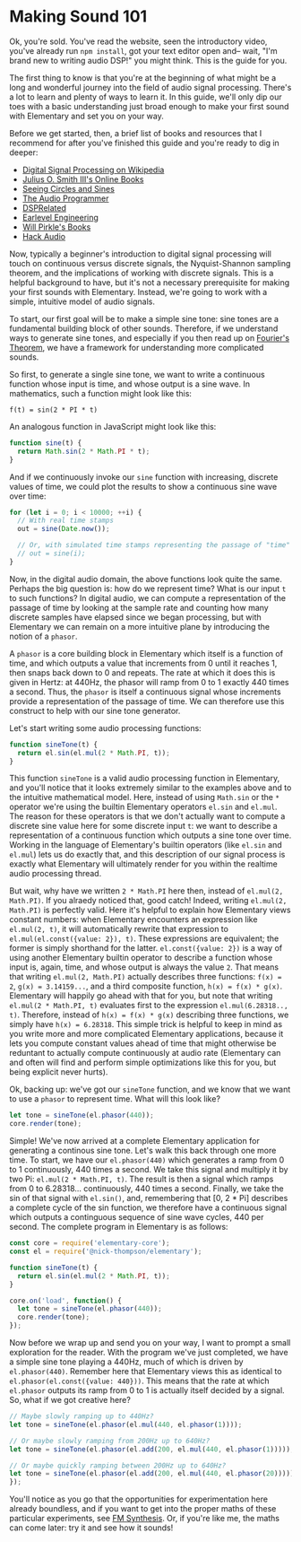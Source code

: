 # Making Sound 101

Ok, you're sold. You've read the website, seen the introductory video, you've already
run `npm install`, got your text editor open and– wait, "I'm brand new to writing audio DSP!"
you might think. This is the guide for you.

The first thing to know is that you're at the beginning of what might be a long and wonderful
journey into the field of audio signal processing. There's a lot to learn and plenty of ways
to learn it. In this guide, we'll only dip our toes with a basic understanding just broad
enough to make your first sound with Elementary and set you on your way.

Before we get started, then, a brief list of books and resources that I recommend for after
you've finished this guide and you're ready to dig in deeper:

* [Digital Signal Processing on Wikipedia](https://en.wikipedia.org/wiki/Digital_signal_processing)
* [Julius O. Smith III's Online Books](https://ccrma.stanford.edu/~jos/)
* [Seeing Circles and Sines](https://jackschaedler.github.io/circles-sines-signals/)
* [The Audio Programmer](https://theaudioprogrammer.com/)
* [DSPRelated](https://www.dsprelated.com/)
* [Earlevel Engineering](https://www.earlevel.com/main/)
* [Will Pirkle's Books](http://www.willpirkle.com/)
* [Hack Audio](https://www.hackaudio.com/)

Now, typically a beginner's introduction to digital signal processing will touch on continuous versus
discrete signals, the Nyquist-Shannon sampling theorem, and the implications of working with discrete
signals. This is a helpful background to have, but it's not a necessary prerequisite for making your
first sounds with Elementary. Instead, we're going to work with a simple, intuitive model of audio signals.

To start, our first goal will be to make a simple sine tone: sine tones are a fundamental
building block of other sounds. Therefore, if we understand ways to generate sine tones, and
especially if you then read up on [Fourier's Theorem](https://en.wikipedia.org/wiki/Fourier_series), we have
a framework for understanding more complicated sounds.

So first, to generate a single sine tone, we want to write a continuous function whose
input is time, and whose output is a sine wave. In mathematics, such a function might
look like this:

```
f(t) = sin(2 * PI * t)
```

An analogous function in JavaScript might look like this:

```js
function sine(t) {
  return Math.sin(2 * Math.PI * t);
}
```

And if we continuously invoke our `sine` function with increasing, discrete values
of time, we could plot the results to show a continuous sine wave over time:

```js
for (let i = 0; i < 10000; ++i) {
  // With real time stamps
  out = sine(Date.now());

  // Or, with simulated time stamps representing the passage of "time"
  // out = sine(i);
}
```

Now, in the digital audio domain, the above functions look quite the same. Perhaps
the big question is: how do we represent time? What is our input `t` to such functions?
In digital audio, we can compute a representation of the passage of time by looking at the
sample rate and counting how many discrete samples have elapsed since we began processing,
but with Elementary we can remain on a more intuitive plane by introducing the notion of a `phasor`.

A `phasor` is a core building block in Elementary which itself is a function of time, and which
outputs a value that increments from 0 until it reaches 1, then snaps back down to 0 and repeats. The
rate at which it does this is given in Hertz: at 440Hz, the phasor will ramp from 0 to 1 exactly 440 times
a second. Thus, the `phasor` is itself a continuous signal whose increments provide a representation of the
passage of time. We can therefore use this construct to help with our sine tone generator.

Let's start writing some audio processing functions:

```js
function sineTone(t) {
  return el.sin(el.mul(2 * Math.PI, t));
}
```

This function `sineTone` is a valid audio processing function in Elementary, and you'll notice
that it looks extremely similar to the examples above and to the intuitive mathematical model. Here,
instead of using `Math.sin` or the `*` operator we're using the builtin Elementary operators `el.sin` and
`el.mul`. The reason for these operators is that we don't actually want to compute a discrete sine value here
for some discrete input `t`: we want to describe a representation of a continuous function which outputs
a sine tone over time. Working in the language of Elementary's builtin operators (like `el.sin` and `el.mul`)
lets us do exactly that, and this description of our signal process is exactly what Elementary will ultimately
render for you within the realtime audio processing thread.

But wait, why have we written `2 * Math.PI` here then, instead of `el.mul(2, Math.PI)`. If you alraedy noticed that,
good catch! Indeed, writing `el.mul(2, Math.PI)` is perfectly valid. Here it's helpful to explain how Elementary views
constant numbers: when Elementary encounters an expression like `el.mul(2, t)`, it will automatically rewrite that
expression to `el.mul(el.const({value: 2}), t)`. These expressions are equivalent; the former is simply shorthand for the
latter. `el.const({value: 2})` is a way of using another Elementary builtin operator to describe a function whose input
is, again, time, and whose output is always the value `2`. That means that writing `el.mul(2, Math.PI)` actually describes
three functions: `f(x) = 2`, `g(x) = 3.14159...`, and a third composite function, `h(x) = f(x) * g(x)`. Elementary will happily
go ahead with that for you, but note that writing `el.mul(2 * Math.PI, t)` evaluates first to the expression `el.mul(6.28318.., t)`.
Therefore, instead of `h(x) = f(x) * g(x)` describing three functions, we simply have `h(x) = 6.28318`. This simple trick
is helpful to keep in mind as you write more and more complicated Elementary applications, because it lets you compute constant values
ahead of time that might otherwise be reduntant to actually compute continuously at audio rate (Elementary can and often will
find and perform simple optimizations like this for you, but being explicit never hurts).

Ok, backing up: we've got our `sineTone` function, and we know that we want to use a `phasor` to represent time. What
will this look like?

```js
let tone = sineTone(el.phasor(440));
core.render(tone);
```

Simple! We've now arrived at a complete Elementary application for generating a continous sine tone. Let's
walk this back through one more time. To start, we have our `el.phasor(440)` which generates a ramp from 0 to 1
continuously, 440 times a second. We take this signal and multiply it by two Pi: `el.mul(2 * Math.PI, t)`. The result
is then a signal which ramps from 0 to 6.28318... continuously, 440 times a second. Finally, we take the sin of that signal
with `el.sin()`, and, remembering that [0, 2 * Pi] describes a complete cycle of the sin function, we therefore have a continuous
signal which outputs a continguous sequence of sine wave cycles, 440 per second. The complete program in Elementary is as follows:

```js
const core = require('elementary-core');
const el = require('@nick-thompson/elementary');

function sineTone(t) {
  return el.sin(el.mul(2 * Math.PI, t));
}

core.on('load', function() {
  let tone = sineTone(el.phasor(440));
  core.render(tone);
});
```

Now before we wrap up and send you on your way, I want to prompt a small exploration for the reader. With the program
we've just completed, we have a simple sine tone playing a 440Hz, much of which is driven by `el.phasor(440)`. Remember here
that Elementary views this as identical to `el.phasor(el.const({value: 440}))`. This means that the rate at which `el.phasor`
outputs its ramp from 0 to 1 is actually itself decided by a signal. So, what if we got creative here?

```js
// Maybe slowly ramping up to 440Hz?
let tone = sineTone(el.phasor(el.mul(440, el.phasor(1))));

// Or maybe slowly ramping from 200Hz up to 640Hz?
let tone = sineTone(el.phasor(el.add(200, el.mul(440, el.phasor(1)))));

// Or maybe quickly ramping between 200Hz up to 640Hz?
let tone = sineTone(el.phasor(el.add(200, el.mul(440, el.phasor(20)))));
});
```

You'll notice as you go that the opportunities for experimentation here already boundless, and if you want to
get into the proper maths of these particular experiments, see [FM Synthesis](https://en.wikipedia.org/wiki/Frequency_modulation_synthesis).
Or, if you're like me, the maths can come later: try it and see how it sounds!
